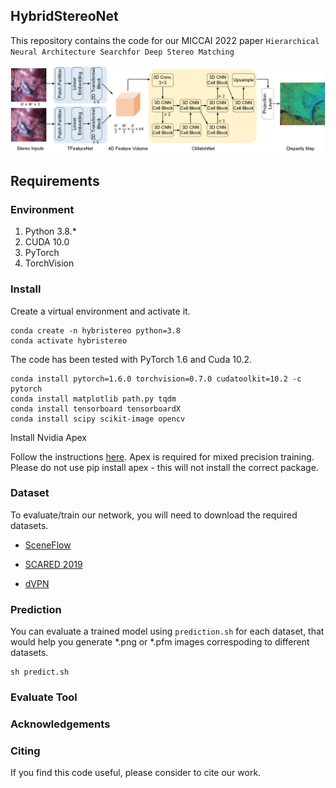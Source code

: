 ## HybridStereoNet

This repository contains the code for our MICCAI 2022 paper `Hierarchical Neural Architecture Searchfor Deep Stereo Matching` 

![alt text](./imgs/hybrid-stereo.png)

## Requirements

### Environment

1. Python 3.8.*
2. CUDA 10.0
3. PyTorch 
4. TorchVision 

### Install
Create a  virtual environment and activate it.
```shell
conda create -n hybristereo python=3.8
conda activate hybristereo
```
The code has been tested with PyTorch 1.6 and Cuda 10.2.
```shell
conda install pytorch=1.6.0 torchvision=0.7.0 cudatoolkit=10.2 -c pytorch
conda install matplotlib path.py tqdm
conda install tensorboard tensorboardX
conda install scipy scikit-image opencv
```

Install Nvidia Apex


Follow the instructions [here](https://github.com/NVIDIA/apex#quick-start). Apex is required for mixed precision training. 
Please do not use pip install apex - this will not install the correct package.

### Dataset
To evaluate/train our network, you will need to download the required datasets.

* [SceneFlow](https://lmb.informatik.uni-freiburg.de/resources/datasets/SceneFlowDatasets.en.html)

* [SCARED 2019](https://endovissub2019-scared.grand-challenge.org/)

* [dVPN](http://hamlyn.doc.ic.ac.uk/vision/)

### Prediction

You can evaluate a trained model using `prediction.sh` for each dataset, that would help you generate *.png or *.pfm images correspoding to different datasets.
```shell
sh predict.sh
```

### Evaluate Tool  


### Acknowledgements


### Citing
If you find this code useful, please consider to cite our work.

```
```

